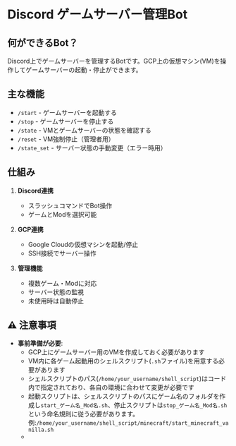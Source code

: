 # Discord ゲームサーバー管理Bot

## 何ができるBot？
Discord上でゲームサーバーを管理するBotです。GCP上の仮想マシン(VM)を操作してゲームサーバーの起動・停止ができます。

## 主な機能
- `/start` - ゲームサーバーを起動する
- `/stop` - ゲームサーバーを停止する
- `/state` - VMとゲームサーバーの状態を確認する
- `/reset` - VM強制停止（管理者用）
- `/state_set` - サーバー状態の手動変更（エラー時用）

## 仕組み
1. **Discord連携**
   - スラッシュコマンドでBot操作
   - ゲームとModを選択可能

2. **GCP連携**
   - Google Cloudの仮想マシンを起動/停止
   - SSH接続でサーバー操作

3. **管理機能**
   - 複数ゲーム・Modに対応
   - サーバー状態の監視
   - 未使用時は自動停止

## ⚠️ 注意事項
- **事前準備が必要**:
  - GCP上にゲームサーバー用のVMを作成しておく必要があります
  - VM内に各ゲーム起動用のシェルスクリプト(`.sh`ファイル)を用意する必要があります
  - シェルスクリプトのパス(`/home/your_username/shell_script`)はコード内で指定されており、各自の環境に合わせて変更が必要です
  - 起動スクリプトは、シェルスクリプトのパスにゲーム名のフォルダを作成し`start_ゲーム名_Mod名.sh`、停止スクリプトは`stop_ゲーム名_Mod名.sh`という命名規則に従う必要があります。
  例:`/home/your_username/shell_script/minecraft/start_minecraft_vanilla.sh`
  - 